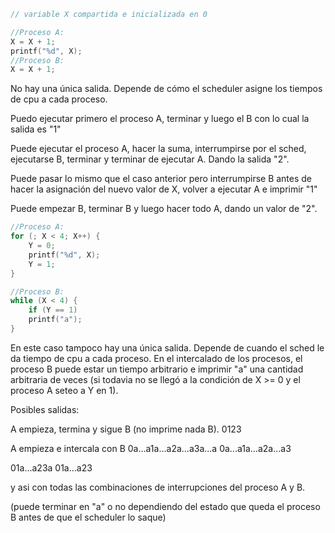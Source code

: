 ```c
// variable X compartida e inicializada en 0

//Proceso A:
X = X + 1;
printf("%d", X);
//Proceso B:
X = X + 1;
```

No hay una única salida. Depende de cómo el scheduler asigne los tiempos de cpu a cada proceso.

Puedo ejecutar primero el proceso A, terminar y luego el B con lo cual la salida es "1"

Puede ejecutar el proceso A, hacer la suma, interrumpirse por el sched, ejecutarse B, terminar y terminar de ejecutar A. Dando la salida "2".

Puede pasar lo mismo que el caso anterior pero interrumpirse B antes de hacer la asignación del nuevo valor de X, volver a ejecutar A e imprimir "1"

Puede empezar B, terminar B y luego hacer todo A, dando un valor de "2".


```c
//Proceso A:
for (; X < 4; X++) {
    Y = 0;
    printf("%d", X);
    Y = 1;
}

//Proceso B:
while (X < 4) {
    if (Y == 1)
    printf("a");
}
```

En este caso tampoco hay una única salida. Depende de cuando el sched le da tiempo de cpu a cada proceso. En el intercalado de los procesos, el proceso B puede estar un tiempo arbitrario e imprimir "a" una cantidad arbitraria de veces (si todavia no se llegó a la condición de X >= 0 y el proceso A seteo a Y en 1).

Posibles salidas:

A empieza, termina y sigue B (no imprime nada B).
0123 

A empieza e intercala con B
0a...a1a...a2a...a3a...a
0a...a1a...a2a...a3

01a...a23a
01a...a23

y asi con todas las combinaciones de interrupciones del proceso A y B.

(puede terminar en "a" o no dependiendo del estado que queda el proceso B antes de que el scheduler lo saque)